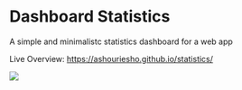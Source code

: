 # Dashboard Statistics
A simple and minimalistc statistics dashboard for a web app 

Live Overview: https://ashouriesho.github.io/statistics/

<img src="http://oi65.tinypic.com/2prxq9l.jpg">

